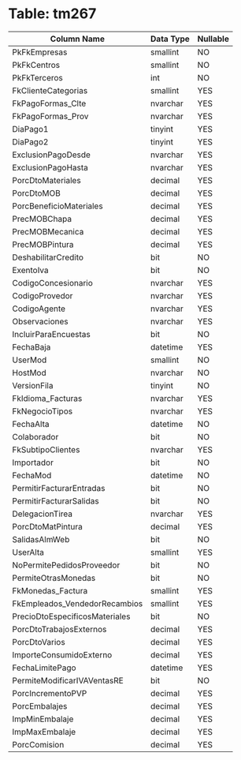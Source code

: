 # Table: tm267

| Column Name | Data Type | Nullable |
|-------------|-----------|----------|
| PkFkEmpresas | smallint | NO |
| PkFkCentros | smallint | NO |
| PkFkTerceros | int | NO |
| FkClienteCategorias | smallint | YES |
| FkPagoFormas_Clte | nvarchar | YES |
| FkPagoFormas_Prov | nvarchar | YES |
| DiaPago1 | tinyint | YES |
| DiaPago2 | tinyint | YES |
| ExclusionPagoDesde | nvarchar | YES |
| ExclusionPagoHasta | nvarchar | YES |
| PorcDtoMateriales | decimal | YES |
| PorcDtoMOB | decimal | YES |
| PorcBeneficioMateriales | decimal | YES |
| PrecMOBChapa | decimal | YES |
| PrecMOBMecanica | decimal | YES |
| PrecMOBPintura | decimal | YES |
| DeshabilitarCredito | bit | NO |
| ExentoIva | bit | NO |
| CodigoConcesionario | nvarchar | YES |
| CodigoProvedor | nvarchar | YES |
| CodigoAgente | nvarchar | YES |
| Observaciones | nvarchar | YES |
| IncluirParaEncuestas | bit | NO |
| FechaBaja | datetime | YES |
| UserMod | smallint | NO |
| HostMod | nvarchar | NO |
| VersionFila | tinyint | NO |
| FkIdioma_Facturas | nvarchar | YES |
| FkNegocioTipos | nvarchar | YES |
| FechaAlta | datetime | NO |
| Colaborador | bit | NO |
| FkSubtipoClientes | nvarchar | YES |
| Importador | bit | NO |
| FechaMod | datetime | NO |
| PermitirFacturarEntradas | bit | NO |
| PermitirFacturarSalidas | bit | NO |
| DelegacionTirea | nvarchar | YES |
| PorcDtoMatPintura | decimal | YES |
| SalidasAlmWeb | bit | NO |
| UserAlta | smallint | YES |
| NoPermitePedidosProveedor | bit | NO |
| PermiteOtrasMonedas | bit | NO |
| FkMonedas_Factura | smallint | YES |
| FkEmpleados_VendedorRecambios | smallint | YES |
| PrecioDtoEspecificosMateriales | bit | NO |
| PorcDtoTrabajosExternos | decimal | YES |
| PorcDtoVarios | decimal | YES |
| ImporteConsumidoExterno | decimal | YES |
| FechaLimitePago | datetime | YES |
| PermiteModificarIVAVentasRE | bit | NO |
| PorcIncrementoPVP | decimal | YES |
| PorcEmbalajes | decimal | YES |
| ImpMinEmbalaje | decimal | YES |
| ImpMaxEmbalaje | decimal | YES |
| PorcComision | decimal | YES |
